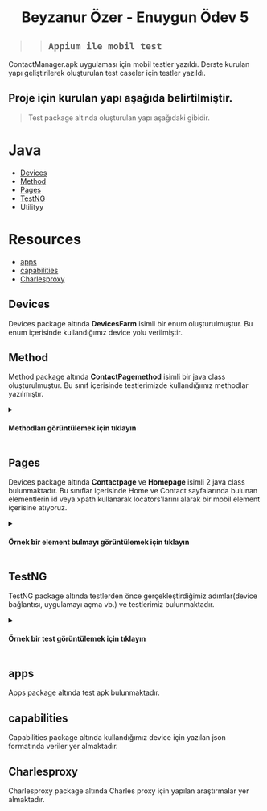 <h1 align="center"> Beyzanur Özer - Enuygun Ödev 5 </h1>

> >##  ``` Appium ile mobil test   ``` 
ContactManager.apk uygulaması için mobil testler yazıldı.
Derste kurulan yapı geliştirilerek oluşturulan test caseler için testler yazıldı.

## Proje için kurulan yapı aşağıda belirtilmiştir.
> Test package altında oluşturulan yapı aşağıdaki gibidir.
# Java
* [Devices](#devices)
* [Method](#method)
* [Pages](#pages)
* [TestNG](#testng)
* Utilityy

# Resources
* [apps](#apps)
* [capabilities](#capabilities)
* [Charlesproxy](#charlesproxy)

## Devices
Devices package altında <b>DevicesFarm</b> isimli bir enum oluşturulmuştur. Bu enum içerisinde kullandığımız device yolu verilmiştir.

## Method
Method package altında <b>ContactPagemethod</b> isimli bir java class oluşturulmuştur. Bu sınıf içerisinde testlerimizde kullandığımız methodlar yazılmıştır.   
 
<details>
<summary><h4>Methodları görüntülemek için tıklayın</h4></summary>

```java
public void Name(String name){
        addContactPage.getContactNameField().setValue(name);
    }
    
    public void setMail(String mail){
        addContactPage.getContactEmailField().setValue(mail);
    }

    public void setPhone(String phone){
        addContactPage.getContactPhoneField().setValue(phone);
    }
```
</details>

## Pages
Devices package altında <b>Contactpage</b>  ve <b>Homepage</b> isimli 2 java class bulunmaktadır. Bu sınıflar içerisinde Home ve Contact sayfalarında bulunan elementlerin id veya xpath kullanarak locators'larını alarak bir mobil element içerisine atıyoruz.

<details>
<summary><h4>Örnek bir element bulmayı görüntülemek için tıklayın</h4></summary>

```java
  @AndroidFindBy(id = "android:id/title")
  private MobileElement title;

  @AndroidFindBy(xpath = "//android.widget.TextView[@content-desc=\"Contact Name\"]")
  private MobileElement contactNameTitle;

```
</details>

## TestNG
TestNG package altında testlerden önce gerçekleştirdiğimiz adımlar(device bağlantısı, uygulamayı açma vb.) ve testlerimiz bulunmaktadır.

<details>
<summary><h4>Örnek bir test görüntülemek için tıklayın</h4></summary>

```java
  public void openAddContactOnOreo() throws NullPointerException, InterruptedException {
        homePage.getAddContactBtn().click();
        Driver.manage().timeouts().implicitlyWait(15, TimeUnit.MINUTES);
        Assert.assertEquals(contactPage.getTitle().getText(),"Add Contact");
        }

```
</details>


## apps
Apps package altında test apk bulunmaktadır.

## capabilities
Capabilities package altında kullandığımız device için yazılan json formatında veriler yer almaktadır.

## Charlesproxy
Charlesproxy package altında Charles proxy için yapılan araştırmalar yer almaktadır.